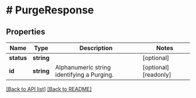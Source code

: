 # # PurgeResponse

## Properties

Name | Type | Description | Notes
------------ | ------------- | ------------- | -------------
**status** | **string** |  | [optional] 
**id** | **string** | Alphanumeric string identifying a Purging. | [optional] [readonly] 


[[Back to API list]](../../README.md#endpoints) [[Back to README]](../../README.md)
